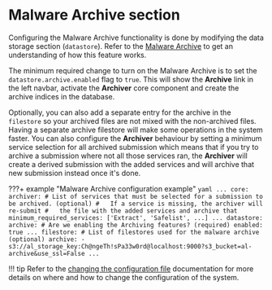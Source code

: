 # Malware Archive section

Configuring the Malware Archive functionality is done by modifying the data storage section (`datastore`). Refer to the [Malware Archive](../../../overview/architecture/#keeping-files-forever-malware-archive) to get an understanding of how this feature works.

The minimum required change to turn on the Malware Archive is to set the `datastore.archive.enabled` flag to `true`. This will show the **Archive** link in the left navbar, activate the **Archiver** core component and create the archive indices in the database.

Optionally, you can also add a separate entry for the archive in the `filestore` so your archived files are not mixed with the non-archived files. Having a separate archive filestore will make some operations in the system faster. You can also configure the **Archiver** behaviour by setting a minimum service selection for all archived submission which means that if you try to archive a submission where not all those services ran, the **Archiver** will create a derived submission with the added services and will archive that new submission instead once it's done.

???+ example "Malware Archive configuration example"
    ```yaml
    ...
    core:
      archiver:
        # List of services that must be selected for a submission to be archived. (optional)
        #   If a service is missing, the archiver will re-submit
        #   the file with the added services and archive that
        minimum_required_services: ['Extract', 'Safelist', ...]
    ...
    datastore:
      archive:
        # Are we enabling the Archiving features? (required)
        enabled: true
    ...
    filestore:
      # List of filestores used for the malware archive (optional)
      archive:
      - s3://al_storage_key:Ch@ngeTh!sPa33w0rd@localhost:9000?s3_bucket=al-archive&use_ssl=False
    ...
    ```

!!! tip
    Refer to the [changing the configuration file](../config_file/#changing-the-configuration-file) documentation for more details on where and how to change the configuration of the system.
